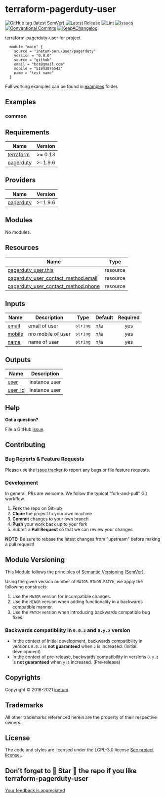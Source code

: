 <!--


  ** DO NOT EDIT THIS FILE
  **
  ** 1) Make all changes to `README.yaml`
  ** 2) Run`make readme` to rebuild this file.
  **
  ** (We maintain HUNDREDS of open source projects. This is how we maintain our sanity.)
  **


  -->

# terraform-pagerduty-user

[![GitHub tag (latest SemVer)](https://img.shields.io/github/v/tag/inetum-peru/terraform-pagerduty-user?label=latest&sort=semver)](https://github.com/inetum-peru/terraform-pagerduty-user/releases) [![Latest Release](https://img.shields.io/github/release/inetum-peru/terraform-pagerduty-user)](https://github.com/inetum-peru/terraform-pagerduty-user/releases) [![Lint](https://img.shields.io/github/workflow/status/inetum-peru/terraform-pagerduty-user/lint-code)](https://github.com/inetum-peru/terraform-pagerduty-user/actions) [![Issues](https://img.shields.io/github/issues/inetum-peru/terraform-pagerduty-user)](https://github.com/inetum-peru/terraform-pagerduty-user/issues) [![Conventional Commits](https://img.shields.io/badge/Conventional%20Commits-1.0.0-yellow)](https://conventionalcommits.org) [![KeepAChangelog](https://img.shields.io/badge/Keep%20A%20Changelog-1.0.0-%23E05735)](https://keepachangelog.com)

terraform-pagerduty-user for project

```hcl
  module "main" {
    source = "inetum-peru/user/pagerduty"
    version = "0.0.0"
    source = "github"
    email = "bot@gmail.com"
    mobile = "51943876543"
    name = "test name"
  }
```

Full working examples can be found in [examples](./examples) folder.

## Examples

### common

 <!-- BEGIN_TF_DOCS -->

## Requirements

| Name                                                                     | Version |
| ------------------------------------------------------------------------ | ------- |
| <a name="requirement_terraform"></a> [terraform](#requirement_terraform) | >= 0.13 |
| <a name="requirement_pagerduty"></a> [pagerduty](#requirement_pagerduty) | >=1.9.6 |

## Providers

| Name                                                               | Version |
| ------------------------------------------------------------------ | ------- |
| <a name="provider_pagerduty"></a> [pagerduty](#provider_pagerduty) | >=1.9.6 |

## Modules

No modules.

## Resources

| Name | Type |
| --- | --- |
| [pagerduty_user.this](https://registry.terraform.io/providers/PagerDuty/pagerduty/latest/docs/resources/user) | resource |
| [pagerduty_user_contact_method.email](https://registry.terraform.io/providers/PagerDuty/pagerduty/latest/docs/resources/user_contact_method) | resource |
| [pagerduty_user_contact_method.phone](https://registry.terraform.io/providers/PagerDuty/pagerduty/latest/docs/resources/user_contact_method) | resource |

## Inputs

| Name                                                | Description        | Type     | Default | Required |
| --------------------------------------------------- | ------------------ | -------- | ------- | :------: |
| <a name="input_email"></a> [email](#input_email)    | email of user      | `string` | n/a     |   yes    |
| <a name="input_mobile"></a> [mobile](#input_mobile) | nro mobile of user | `string` | n/a     |   yes    |
| <a name="input_name"></a> [name](#input_name)       | name of user       | `string` | n/a     |   yes    |

## Outputs

| Name                                                     | Description   |
| -------------------------------------------------------- | ------------- |
| <a name="output_user"></a> [user](#output_user)          | instance user |
| <a name="output_user_id"></a> [user_id](#output_user_id) | instance user |

<!-- END_TF_DOCS -->

## Help

**Got a question?**

File a GitHub [issue](https://github.com/inetum-peru/terraform-pagerduty-user/issues).

## Contributing

### Bug Reports & Feature Requests

Please use the [issue tracker](https://github.com/inetum-peru/terraform-pagerduty-user/issues) to report any bugs or file feature requests.

### Development

In general, PRs are welcome. We follow the typical "fork-and-pull" Git workflow.

1.  **Fork** the repo on GitHub
2.  **Clone** the project to your own machine
3.  **Commit** changes to your own branch
4.  **Push** your work back up to your fork
5.  Submit a **Pull Request** so that we can review your changes

**NOTE:** Be sure to rebase the latest changes from "upstream" before making a pull request!

## Module Versioning

This Module follows the principles of [Semantic Versioning (SemVer)](https://semver.org/).

Using the given version number of `MAJOR.MINOR.PATCH`, we apply the following constructs:

1. Use the `MAJOR` version for incompatible changes.
1. Use the `MINOR` version when adding functionality in a backwards compatible manner.
1. Use the `PATCH` version when introducing backwards compatible bug fixes.

### Backwards compatibility in `0.0.z` and `0.y.z` version

- In the context of initial development, backwards compatibility in versions `0.0.z` is **not guaranteed** when `z` is increased. (Initial development)
- In the context of pre-release, backwards compatibility in versions `0.y.z` is **not guaranteed** when `y` is increased. (Pre-release)

## Copyrights

Copyright © 2018-2021 [inetum](http://www.gfiworld.com.pe)

## Trademarks

All other trademarks referenced herein are the property of their respective owners.

## License

The code and styles are licensed under the LGPL-3.0 license [See project license.](LICENSE).

## Don't forget to 🌟 Star 🌟 the repo if you like terraform-pagerduty-user

[Your feedback is appreciated](https://github.com/inetum-peru/terraform-pagerduty-user/issues)
